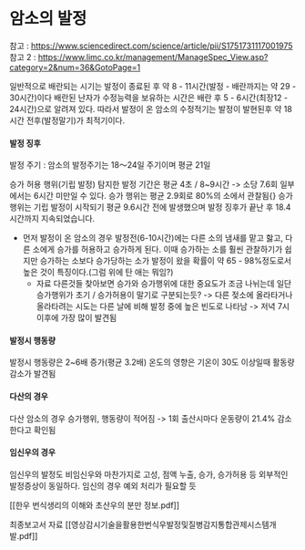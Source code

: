 # 암소의 발정
참고 : https://www.sciencedirect.com/science/article/pii/S1751731117001975
참고 2 : https://www.limc.co.kr/management/ManageSpec_View.asp?category=2&num=36&GotoPage=1

일반적으로 배란되는 시기는 발정이 종료된 후 약 8 - 11시간(발정 - 배란까지는 약 29 - 30시간)이다
배란된 난자가 수정능력을 보유하는 시간은 배란 후 5 - 6시간(최장12 - 24시간)으로 알려져 있다.
따라서 발정이 온 암소의 수정적기는 발정이 발현된후 약 18시간 전후(발정말기)가 최적기이다.

#### 발정 징후
발정 주기 : 암소의 발정주기는 18〜24일 주기이며 평균 21일

승가 허용 행위(기립 발정) 탐지한 발정 기간은 평균 4초 / 8~9시간 -> 소당 7.6회 일부에서는 6시간 미만일 수 있다.
승가 행위는 평균 2.9회로 80%의 소에서 관찰됨{}
승가 행위는 기립 발정이 시작되기 평균 9.6시간 전에 발생했으며 발정 징후가 끝난 후 18.4시간까지 지속되었습니다.
+ 먼저 발정이 온 암소의 경우 발정전(6-10시간)에는 다른 소의 냄새를 맡고 핧고, 다른 소에게 승가를 허용하고 승가하게 된다. 이때 승가하는 소를 훨씬 관찰하기가 쉽지만 승가하는 소보다 승가당하는 소가 발정이 왔을 확률이 약 65 - 98%정도로서 높은 것이 특징이다.(그럼 위에 탄 애는 뭐임?)
	+ 자료 다른것들 찾아보면 승가와 승가행위에 대한 중요도가 조금 나뉘는데 일단 승가행위가 초기 / 승가허용이 말기로 구분되는듯?
-> 다른 젖소에 올라타거나 올라타려는 시도는 다른 날에 비해 발정 중에 높은 빈도로 나타남
-> 저녁 7시 이후에 가장 많이 발견됨

#### 발정시 행동량
발정시 행동량은 2~6배 증가(평균 3.2배)
온도의 영향은 기온이 30도 이상일때 활동량 감소가 발견됨

#### 다산의 경우
다산 암소의 경우 승가행위, 행동량이 적어짐
-> 1회 출산시마다 운동량이 21.4% 감소한다고 확인됨

#### 임신우의 경우
임신우의 발정도 비임신우와 마찬가지로 고성, 점액 누출, 승가, 승가허용 등 외부적인 발정증상이 동일하다.
임신의 경우 예외 처리가 필요할 듯





[[한우 번식생리의 이해와 초산우의 분만 정보.pdf]]

최종보고서 자료
[[영상감시기술을활용한번식우발정및질병감지통합관제시스템개발.pdf]]